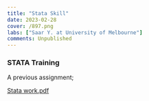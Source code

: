 ```yaml
---
title: "Stata Skill"
date: 2023-02-28
cover: /897.png
labs: ["Saar Y. at University of Melbourne"]
comments: Unpublished
---
```



### STATA Training
A previous assignment;

[Stata work.pdf](https://cdn.discordapp.com/attachments/1068593243815677983/1080473831858241626/Stata_training.pdf)


